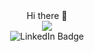 <div id="hello" align="center">  
  <text>Hi there 👋</text>
    <br/>
</div>

<div id="header" align="center">  
  <img src="https://media.giphy.com/media/vzO0Vc8b2VBLi/giphy.gif"/>
</div>  

<div id="badges" align="center">  
  <img src="https://img.shields.io/badge/LinkedIn-blue?logo=linkedin&logoColor=white&style=for-the-badge" alt="LinkedIn Badge"/>  
</div>  

<!--
**IgorAbramov/IgorAbramov** is a ✨ _special_ ✨ repository because its `README.md` (this file) appears on your GitHub profile.

Here are some ideas to get you started:

- 🔭 I’m currently working on ...
- 🌱 I’m currently learning ...
- 👯 I’m looking to collaborate on ...
- 🤔 I’m looking for help with ...
- 💬 Ask me about ...
- 📫 How to reach me: ...
- 😄 Pronouns: ...
- ⚡ Fun fact: ...
-->
